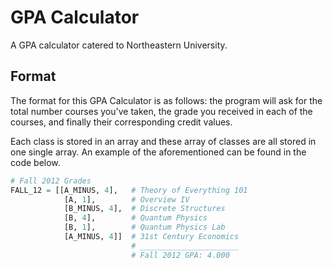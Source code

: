 GPA Calculator
====================

A GPA calculator catered to Northeastern University.

Format
------

The format for this GPA Calculator is as follows: the program will ask for the total number courses you've taken, the grade you received in each of the courses, and finally their corresponding credit values.

Each class is stored in an array and these array of classes are all stored in one single array. An example of the aforementioned can be found in the code below.

```python
# Fall 2012 Grades
FALL_12 = [[A_MINUS, 4],   # Theory of Everything 101
            [A, 1],        # Overview IV
            [B_MINUS, 4],  # Discrete Structures
            [B, 4],        # Quantum Physics
            [B, 1],        # Quantum Physics Lab
            [A_MINUS, 4]]  # 31st Century Economics
                           # ______________________
                           # Fall 2012 GPA: 4.000
```

